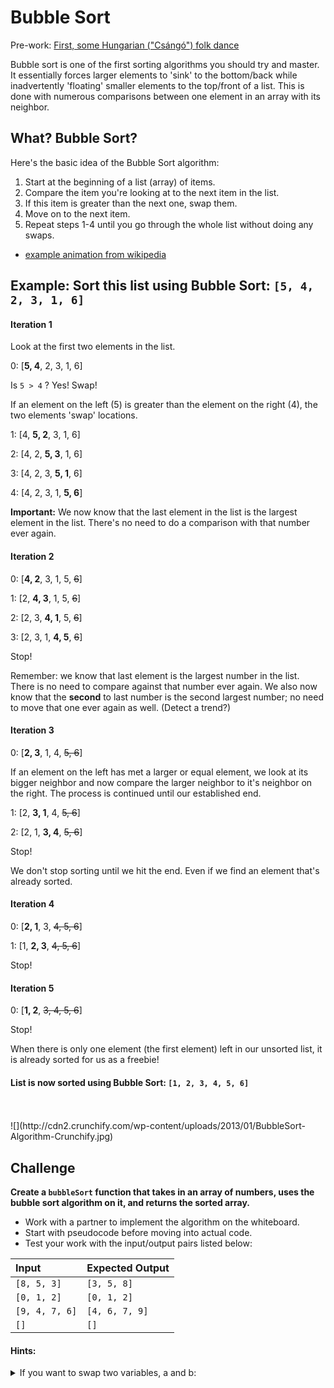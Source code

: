 # Bubble Sort

Pre-work: [First, some Hungarian ("Csángó") folk dance](https://www.youtube.com/watch?v=lyZQPjUT5B4)

Bubble sort is one of the first sorting algorithms you should try and master.  It essentially forces larger elements to 'sink' to the bottom/back while inadvertently 'floating' smaller elements to the top/front of a list.  This is done with numerous comparisons between one element in an array with its neighbor.  

## What? Bubble Sort?

Here's the basic idea of the Bubble Sort algorithm:

1. Start at the beginning of a list (array) of items.
2. Compare the item you're looking at to the next item in the list.
3. If this item is greater than the next one, swap them.
4. Move on to the next item.
5. Repeat steps 1-4 until you go through the whole list without doing any swaps.

* [example animation from wikipedia](https://commons.wikimedia.org/wiki/File:Bubble-sort-example-300px.gif#/media/File:Bubble-sort-example-300px.gif)


## Example: Sort this list using Bubble Sort: `[5, 4, 2, 3, 1, 6]`

#### Iteration 1
Look at the first two elements in the list.

0: [**5, 4**, 2, 3, 1, 6]  

Is `5 > 4` ? Yes! Swap!

If an element on the left (5) is greater than the element on the right (4), the two elements 'swap' locations.

1: [4, **5, 2**, 3, 1, 6]

2: [4, 2, **5, 3**, 1, 6]

3: [4, 2, 3, **5, 1**, 6]

4: [4, 2, 3, 1, **5, 6**]


**Important:** We now know that the last element in the list is the largest element in the list. There's no need to do a comparison with that number ever again.


#### Iteration 2

0: [**4, 2**, 3, 1, 5, ~~6~~]

1: [2, **4, 3**, 1, 5, ~~6~~]

2: [2, 3, **4, 1**, 5, ~~6~~]

3: [2, 3, 1, **4, 5**, ~~6~~]

Stop!

Remember: we know that last element is the largest number in the list.  There is no need to compare against that number ever again.  We also now know that the **second** to last number is the second largest number; no need to move that one ever again as well. (Detect a trend?)

#### Iteration 3

0: [**2, 3**, 1, 4, ~~5, 6~~]  

If an element on the left has met a larger or equal element, we look at its bigger neighbor and now compare the larger neighbor to it's neighbor on the right.  The process is continued until our established end.

1: [2, **3, 1**, 4, ~~5, 6~~]

2: [2, 1, **3, 4**, ~~5, 6~~]

Stop!

We don't stop sorting until we hit the end.  Even if we find an element that's already sorted.

#### Iteration 4

0: [**2, 1**, 3, ~~4, 5, 6~~]

1: [1, **2, 3**, ~~4, 5, 6~~]

Stop!

#### Iteration 5
0: [**1, 2**, ~~3, 4, 5, 6~~]

Stop!

When there is only one element (the first element) left in our unsorted list, it is already sorted for us as a freebie!

#### List is now sorted using Bubble Sort: `[1, 2, 3, 4, 5, 6]`


<br>
<br>
![](http://cdn2.crunchify.com/wp-content/uploads/2013/01/BubbleSort-Algorithm-Crunchify.jpg)

## Challenge

**Create a `bubbleSort` function that takes in an array of numbers, uses the bubble sort algorithm on it, and returns the sorted array.**

* Work with a partner to implement the algorithm on the whiteboard.
* Start with pseudocode before moving into actual code.
* Test your work with the input/output pairs listed below:

| Input | Expected Output |
| :--- | :--- |
| `[8, 5, 3]` | `[3, 5, 8]` |
| `[0, 1, 2]` | `[0, 1, 2]` |
| `[9, 4, 7, 6]` |  `[4, 6, 7, 9]` |
| `[]`  | `[]` |

#### Hints:

<details><summary>
If you want to swap two variables, a and b:
</summary>
```javascript
// bubbleSort.js  (you'll need to create this)

var a, b, temp;
temp = a;
a = b;
b = temp;
```
</details>

You may use a conventional for loop.


## Thought Bubbles

*Because we can only make that pun once.*

1. Why is it safe to stop looping through the array after you have a full pass through without swaps?

2. How would you change your function to sort the array in the reverse order?

3. What are some basic requirements for Bubble Sort to work on an input array? Would your code work with an input array like `["Thursday", 47, ["a", "b", "c"]]`?

4. Bubble Sort is known as a slower sorting algorithm in many scenarios. What is the best-case scenario for Bubble Sort? That is, what kind of array causes bubble sort to do the least amount of swaps? How many swaps would bubble sort do on this kind of array?

5. What is the worst case scenario for Bubble Sort? (What kind of array causes it to do the most swaps?)


## Resources

* [Wikipedia](https://en.wikipedia.org/wiki/Bubble_sort)
* [Graphical comparison of sorting algorithms](http://www.sorting-algorithms.com/)
* [Hungarian ("Csángó") folk dance](https://www.youtube.com/watch?v=lyZQPjUT5B4)
